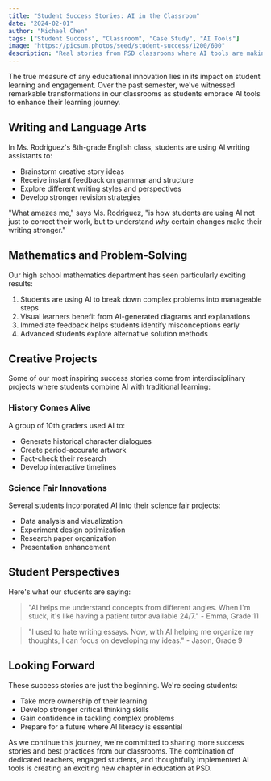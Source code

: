 ```yaml
---
title: "Student Success Stories: AI in the Classroom"
date: "2024-02-01"
author: "Michael Chen"
tags: ["Student Success", "Classroom", "Case Study", "AI Tools"]
image: "https://picsum.photos/seed/student-success/1200/600"
description: "Real stories from PSD classrooms where AI tools are making a difference in student engagement, learning outcomes, and creative expression."
---
```


The true measure of any educational innovation lies in its impact on student learning and engagement. Over the past semester, we've witnessed remarkable transformations in our classrooms as students embrace AI tools to enhance their learning journey.

## Writing and Language Arts

In Ms. Rodriguez's 8th-grade English class, students are using AI writing assistants to:

- Brainstorm creative story ideas
- Receive instant feedback on grammar and structure
- Explore different writing styles and perspectives
- Develop stronger revision strategies

"What amazes me," says Ms. Rodriguez, "is how students are using AI not just to correct their work, but to understand *why* certain changes make their writing stronger."

## Mathematics and Problem-Solving

Our high school mathematics department has seen particularly exciting results:

1. Students are using AI to break down complex problems into manageable steps
2. Visual learners benefit from AI-generated diagrams and explanations
3. Immediate feedback helps students identify misconceptions early
4. Advanced students explore alternative solution methods

## Creative Projects

Some of our most inspiring success stories come from interdisciplinary projects where students combine AI with traditional learning:

### History Comes Alive

A group of 10th graders used AI to:
- Generate historical character dialogues
- Create period-accurate artwork
- Fact-check their research
- Develop interactive timelines

### Science Fair Innovations

Several students incorporated AI into their science fair projects:
- Data analysis and visualization
- Experiment design optimization
- Research paper organization
- Presentation enhancement

## Student Perspectives

Here's what our students are saying:

> "AI helps me understand concepts from different angles. When I'm stuck, it's like having a patient tutor available 24/7." - Emma, Grade 11

> "I used to hate writing essays. Now, with AI helping me organize my thoughts, I can focus on developing my ideas." - Jason, Grade 9

## Looking Forward

These success stories are just the beginning. We're seeing students:
- Take more ownership of their learning
- Develop stronger critical thinking skills
- Gain confidence in tackling complex problems
- Prepare for a future where AI literacy is essential

As we continue this journey, we're committed to sharing more success stories and best practices from our classrooms. The combination of dedicated teachers, engaged students, and thoughtfully implemented AI tools is creating an exciting new chapter in education at PSD. 
